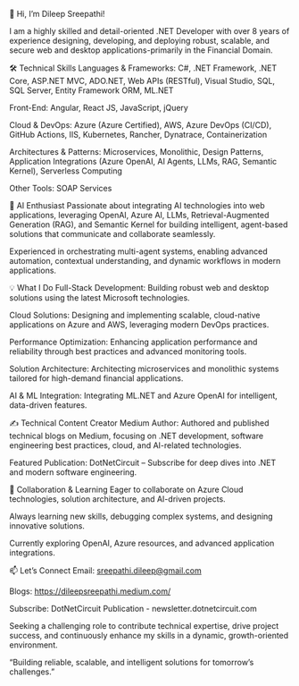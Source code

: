 👋 Hi, I’m Dileep Sreepathi!

I am a highly skilled and detail-oriented .NET Developer with over 8 years of experience designing, developing, and deploying robust, scalable, and secure web and desktop applications-primarily in the Financial Domain.

🛠️ Technical Skills
Languages & Frameworks:
C#, .NET Framework, .NET Core, ASP.NET MVC, ADO.NET, Web APIs (RESTful), Visual Studio, SQL, SQL Server, Entity Framework ORM, ML.NET

Front-End:
Angular, React JS, JavaScript, jQuery

Cloud & DevOps:
Azure (Azure Certified), AWS, Azure DevOps (CI/CD), GitHub Actions, IIS, Kubernetes, Rancher, Dynatrace, Containerization

Architectures & Patterns:
Microservices, Monolithic, Design Patterns, Application Integrations (Azure OpenAI, AI Agents, LLMs, RAG, Semantic Kernel), Serverless Computing

Other Tools:
SOAP Services

🤖 AI Enthusiast
Passionate about integrating AI technologies into web applications, leveraging OpenAI, Azure AI, LLMs, Retrieval-Augmented Generation (RAG), and Semantic Kernel for building intelligent, agent-based solutions that communicate and collaborate seamlessly.

Experienced in orchestrating multi-agent systems, enabling advanced automation, contextual understanding, and dynamic workflows in modern applications.

💡 What I Do
Full-Stack Development: Building robust web and desktop solutions using the latest Microsoft technologies.

Cloud Solutions: Designing and implementing scalable, cloud-native applications on Azure and AWS, leveraging modern DevOps practices.

Performance Optimization: Enhancing application performance and reliability through best practices and advanced monitoring tools.

Solution Architecture: Architecting microservices and monolithic systems tailored for high-demand financial applications.

AI & ML Integration: Integrating ML.NET and Azure OpenAI for intelligent, data-driven features.

✍️ Technical Content Creator
Medium Author: Authored and published technical blogs on Medium, focusing on .NET development, software engineering best practices, cloud, and AI-related technologies.

Featured Publication: DotNetCircuit – Subscribe for deep dives into .NET and modern software engineering.

🤝 Collaboration & Learning
Eager to collaborate on Azure Cloud technologies, solution architecture, and AI-driven projects.

Always learning new skills, debugging complex systems, and designing innovative solutions.

Currently exploring OpenAI, Azure resources, and advanced application integrations.

📫 Let’s Connect
Email: sreepathi.dileep@gmail.com

Blogs: https://dileepsreepathi.medium.com/

Subscribe: DotNetCircuit Publication - newsletter.dotnetcircuit.com

Seeking a challenging role to contribute technical expertise, drive project success, and continuously enhance my skills in a dynamic, growth-oriented environment.

“Building reliable, scalable, and intelligent solutions for tomorrow’s challenges.”
